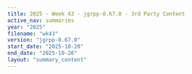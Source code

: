 ```yaml
---
title: 2025 - Week 43 - jgrpp-0.67.0 - 3rd Party Content
active_nav: summaries
year: "2025"
filename: "wk43"
version: "jgrpp-0.67.0"
start_date: "2025-10-20"
end_date: "2025-10-26"
layout: "summary_content"
---
```

